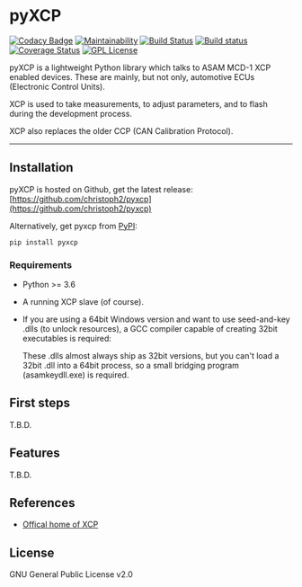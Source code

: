 
pyXCP
=====

[![Codacy Badge](https://api.codacy.com/project/badge/Grade/85f774708b2542d98d02df55c743d24a)](https://app.codacy.com/app/christoph2/pyxcp?utm_source=github.com&utm_medium=referral&utm_content=christoph2/pyxcp&utm_campaign=Badge_Grade_Settings)
[![Maintainability](https://api.codeclimate.com/v1/badges/4c639f3695f2725e392a/maintainability)](https://codeclimate.com/github/christoph2/pyxcp/maintainability)
[![Build Status](https://github.com/christoph2/pyxcp/workflows/Python%20application/badge.svg)](https://github.com/christoph2/pyxcp/actions)
[![Build status](https://ci.appveyor.com/api/projects/status/r00l4i4co095e9ht?svg=true)](https://ci.appveyor.com/project/christoph2/pyxcp)
[![Coverage Status](https://coveralls.io/repos/github/christoph2/pyxcp/badge.svg?branch=master)](https://coveralls.io/github/christoph2/pyxcp?branch=master)
[![GPL License](http://img.shields.io/badge/license-GPL-blue.svg)](http://opensource.org/licenses/GPL-2.0)

pyXCP is a lightweight Python library which talks to ASAM MCD-1 XCP enabled devices.
These are mainly, but not only, automotive ECUs (Electronic Control Units).

XCP is used to take measurements, to adjust parameters, and to flash during the development process.

XCP also replaces the older CCP (CAN Calibration Protocol).

---

## Installation

pyXCP is hosted on Github, get the latest release: [https://github.com/christoph2/pyxcp](https://github.com/christoph2/pyxcp)

Alternatively, get pyxcp from [PyPI](https://pypi.org/project/pyxcp/):
```
pip install pyxcp
```

### Requirements

- Python >= 3.6
- A running XCP slave (of course).
- If you are using a 64bit Windows version and want to use seed-and-key .dlls (to unlock resources), a GCC compiler capable of creating 32bit
  executables is required:

  These .dlls almost always ship as 32bit versions, but you can't load a 32bit .dll into a 64bit process, so a small bridging program (asamkeydll.exe) is
  required.

## First steps

T.B.D.

## Features

T.B.D.

## References

- [Offical home of XCP](https://www.asam.net/standards/detail/mcd-1-xcp/)

## License

GNU General Public License v2.0
